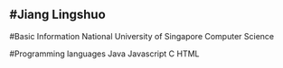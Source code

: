 #Jiang Lingshuo
-------------------------------------------------
#Basic Information
National University of Singapore
Computer Science

#Programming languages
Java
Javascript
C
HTML
